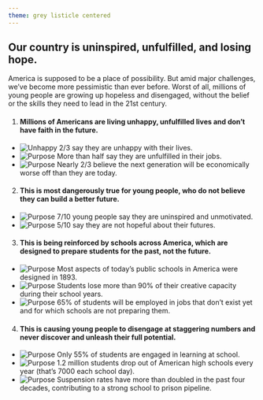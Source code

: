```yaml
---
theme: grey listicle centered
---
```


## Our country is uninspired, unfulfilled, and losing hope.

America is supposed to be a place of possibility. But amid major challenges, we’ve become more pessimistic than ever before. Worst of all, millions of young people are growing up hopeless and disengaged, without the belief or the skills they need to lead in the 21st century.

1. #### Millions of Americans are living unhappy, unfulfilled lives and don’t have faith in the future.
  - ![Unhappy](/img/problem-sadface.png)
    2/3 say they are unhappy with their lives.
  - ![Purpose](/img/problem-hamster.png)
    More than half say they are unfulfilled in their jobs.
  - ![Purpose](/img/problem-coins.png)
    Nearly 2/3 believe the next generation will be economically worse off than they are today.

2. #### This is most dangerously true for young people, who do not believe they can build a better future.
  - ![Purpose](/img/problem-meter.png)
    7/10 young people say they are uninspired and unmotivated.
  - ![Purpose](/img/problem-water.png)
    5/10 say they are not hopeful about their futures.

3. #### This is being reinforced by schools across America, which are designed to prepare students for the past, not the future.
  - ![Purpose](/img/problem-mustache.png)
    Most aspects of today’s public schools in America were designed in 1893.
  - ![Purpose](/img/problem-crayon.png)
    Students lose more than 90% of their creative capacity during their school years.
  - ![Purpose](/img/problem-spacehelmet.png)
    65% of students will be employed in jobs that don’t exist yet and for which schools are not preparing them.

4. #### This is causing young people to disengage at staggering numbers and never discover and unleash their full potential.
  - ![Purpose](/img/problem-eyes.png)
    Only 55% of students are engaged in learning at school.
  - ![Purpose](/img/problem-chair.png)
    1.2 million students drop out of American high schools every year (that’s 7000 each school day).
  - ![Purpose](/img/problem-handcuffs.png)
    Suspension rates have more than doubled in the past four decades, contributing to a strong school to prison pipeline.

